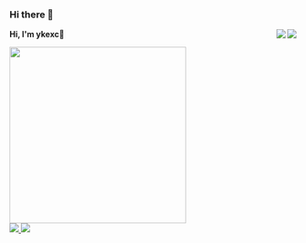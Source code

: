 ### Hi there 👋

<a href="https://github.com/ykexc#gh-light-mode-only">
  <img align="right" src="https://github-readme-stats-git-masterrstaa-rickstaa.vercel.app/api?username=ykexc&show_icons=true&icon_color=805AD5&text_color=718096&bg_color=ffffff&hide_title=true#gh-light-mode-only"/>
</a>
<a href="https://github.com/ykexc#gh-dark-mode-only">
  <img align="right" src="https://github-readme-stats-git-masterrstaa-rickstaa.vercel.app/api?username=ykexc&show_icons=true&hide_title=true&theme=merko#gh-dark-mode-only"/>
</a>

<b>Hi, I'm ykexc👋</b>

<a href="https://github.com/ykexc">
  <img src = 'https://cdn.acwing.com/media/article/image/2022/07/12/52520_f251725801-typing-github.gif' width="310"/>
</a>

<br>

<a href="https://tonngw.com">
  <img src="https://img.shields.io/badge/Author-ykexc-pink" />
</a>

<a href="https://github.com/ykexc">
  <img src="https://komarev.com/ghpvc/?username=ykexc" />
</a>
